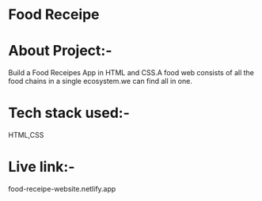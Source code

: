 # Food Receipe

# About Project:-
  Build a Food Receipes App in HTML and CSS.A food web consists of all the food chains in a single ecosystem.we can find all in one.

# Tech stack used:-
HTML,CSS

# Live link:-
food-receipe-website.netlify.app
